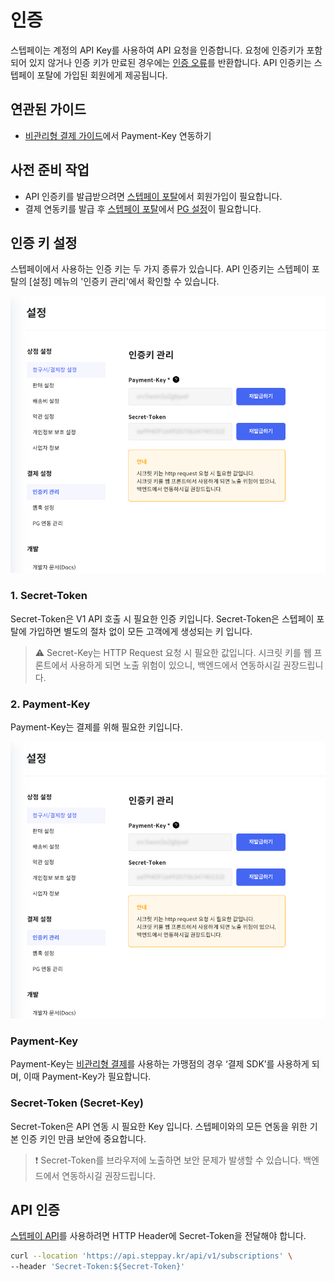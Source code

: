# 인증

스텝페이는 계정의 API Key를 사용하여 API 요청을 인증합니다. 요청에 인증키가 포함되어 있지 않거나 인증 키가 만료된 경우에는 [인증 오류](../error/error.md)를 반환합니다.
API 인증키는 스텝페이 포탈에 가입된 회원에게 제공됩니다.

## 연관된 가이드

- [비관리형 결제 가이드](./07-2_Self_결제.md)에서 Payment-Key 연동하기

## 사전 준비 작업

- API 인증키를 발급받으려면 [스텝페이 포탈](https://portal.steppay.kr)에서 회원가입이 필요합니다.
- 결제 연동키를 발급 후 [스텝페이 포탈](https://portal.steppay.kr)에서 [PG 설정](./07-0_결제.md#pg-설정하기)이 필요합니다.

## 인증 키 설정

스텝페이에서 사용하는 인증 키는 두 가지 종류가 있습니다.
API 인증키는 스텝페이 포탈의 [설정] 메뉴의 '인증키 관리'에서 확인할 수 있습니다.

![인증키_관리.png](../images/01_인증/setting_secret_token.png)

### 1. Secret-Token

Secret-Token은 V1 API 호출 시 필요한 인증 키입니다. Secret-Token은 스텝페이 포탈에 가입하면 별도의 절차 없이 모든 고객에게 생성되는 키 입니다.

> ⚠️ Secret-Key는 HTTP Request 요청 시 필요한 값입니다. 시크릿 키를 웹 프론트에서 사용하게 되면 노출 위험이 있으니, 백엔드에서 연동하시길 권장드립니다.

### 2. Payment-Key

Payment-Key는 결제를 위해 필요한 키입니다.

![setting_secret_token.png](../images/01_인증/setting_secret_token.png)

### **Payment-Key**

Payment-Key는 [비관리형 결제](./07-2_Self_결제.md)를 사용하는 가맹점의 경우 ‘결제 SDK’를 사용하게 되며, 이때 Payment-Key가 필요합니다.

### **Secret-Token (Secret-Key)**

Secret-Token은 API 연동 시 필요한 Key 입니다. 스텝페이와의 모든 연동을 위한 기본 인증 키인 만큼 보안에 중요합니다.

> ❗ Secret-Token를 브라우저에 노출하면 보안 문제가 발생할 수 있습니다. 백엔드에서 연동하시길 권장드립니다.

## API 인증

[스텝페이 API](https://docs.steppay.kr/reference/createcustomer)를 사용하려면 HTTP Header에 Secret-Token을 전달해야 합니다.

```bash
curl --location 'https://api.steppay.kr/api/v1/subscriptions' \
--header 'Secret-Token:${Secret-Token}'
```